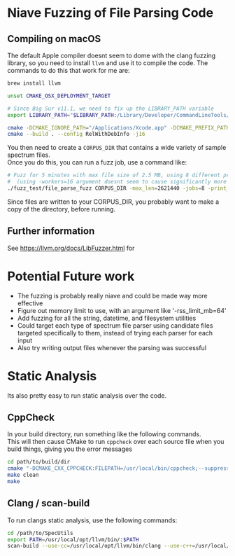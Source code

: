 # Niave Fuzzing of File Parsing Code

## Compiling on macOS
The default Apple compiler doesnt seem to dome with the clang fuzzing library, so you need to install `llvm` and use it to compile the code.  The commands to do this that work for me are:

```bash
brew install llvm

unset CMAKE_OSX_DEPLOYMENT_TARGET

# Since Big Sur v11.1, we need to fix up the LIBRARY_PATH variable
export LIBRARY_PATH="$LIBRARY_PATH:/Library/Developer/CommandLineTools/SDKs/MacOSX.sdk/usr/lib"  

cmake -DCMAKE_IGNORE_PATH="/Applications/Xcode.app" -DCMAKE_PREFIX_PATH="/usr/local/opt/llvm;/path/to/compiled/boost/" -DCMAKE_CXX_COMPILER="/usr/local/opt/llvm/bin/clang++" -DCMAKE_C_COMPILER="/usr/local/opt/llvm/bin/clang" -DCMAKE_CXX_STANDARD_INCLUDE_DIRECTORIES="/usr/local/opt/llvm/include/c++/v1" -DSpecUtils_BUILD_FUZZING_TESTS=ON ..
cmake --build . --config RelWithDebInfo -j16
```

You then need to create a `CORPUS_DIR` that contains a wide variety of sample spectrum files.  
Once you do this, you can run a fuzz job, use a command like:
```bash
# Fuzz for 5 minutes with max file size of 2.5 MB, using 8 different processes 
#  (using -workers=16 argument doesnt seem to cause significantly more cpu use than a single worker)
./fuzz_test/file_parse_fuzz CORPUS_DIR -max_len=2621440 -jobs=8 -print_final_stats=1 -rss_limit_mb=4096 -max_total_time=300
```

Since files are written to your CORPUS_DIR, you probably want to make a copy of the directory, before running.


## Further information
See https://llvm.org/docs/LibFuzzer.html for 

# Potential Future work
- The fuzzing is probably really niave and could be made way more effective
- Figure out memory limit to use, with an argument like '-rss_limit_mb=64' 
- Add fuzzing for all the string, datetime, and filesystem utilities
- Could target each type of spectrum file parser using candidate files targeted specifically to them, instead of trying each parser for each input
- Also try writing output files whenever the parsing was successful


# Static Analysis
Its also pretty easy to run static analysis over the code.

## CppCheck
In your build directory, run something like the following commands.  
This will then cause CMake to run `cppcheck` over each source file when you build things, giving you the error messages
```bash
cd path/to/build/dir
cmake "-DCMAKE_CXX_CPPCHECK:FILEPATH=/usr/local/bin/cppcheck;--suppress=*:/path/to/boost/include/boost/config.hpp;--suppress=*:*:/path/to/boost/include/boost/include/boost/config/compiler/codegear.hpp;--force;--std=c++11" ..
make clean
make
```

## Clang / scan-build
To run clangs static analysis, use the following commands:
```bash
cd /path/to/SpecUtils
export PATH=/usr/local/opt/llvm/bin/:$PATH
scan-build --use-cc=/usr/local/opt/llvm/bin/clang --use-c++=/usr/local/opt/llvm/bin/clang++ make -C build_dir
```